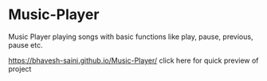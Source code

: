 # Music-Player
Music Player playing songs with basic functions like play, pause, previous, pause etc. 

https://bhavesh-saini.github.io/Music-Player/ click here for quick preview of project
